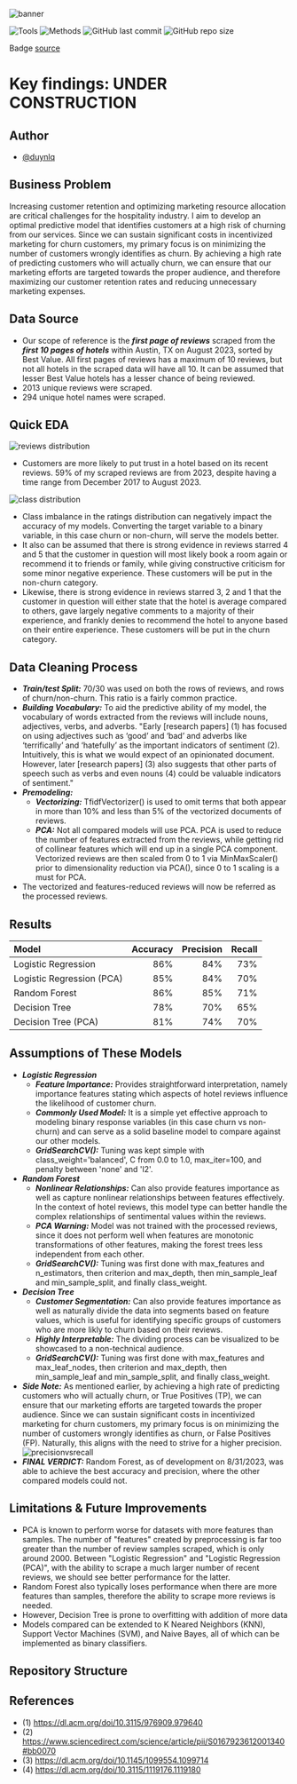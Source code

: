![banner](images/hotel_incentive.png)

![Tools](https://img.shields.io/badge/Tools-Python,_SQL,_Tableau-yellow)
![Methods](https://img.shields.io/badge/Methods-Webscraping,_EDA,_NLP,_Gridsearch,_PCA,_Logistic_Regression,_Random_Forest-red)
![GitHub last commit](https://img.shields.io/github/last-commit/duynlq/scraped-reviews-customer-churn-prediction)
![GitHub repo size](https://img.shields.io/github/repo-size/duynlq/scraped-reviews-customer-churn-prediction)

Badge [source](https://shields.io/)

# Key findings: UNDER CONSTRUCTION

## Author
- [@duynlq](https://github.com/duynlq)

## Business Problem

Increasing customer retention and optimizing marketing resource allocation are critical challenges for the hospitality industry. I aim to develop an optimal predictive model that identifies customers at a high risk of churning from our services. Since we can sustain significant costs in incentivized marketing for churn customers, my primary focus is on minimizing the number of customers wrongly identifies as churn. By achieving a high rate of predicting customers who will actually churn, we can ensure that our marketing efforts are targeted towards the proper audience, and therefore maximizing our customer retention rates and reducing unnecessary marketing expenses.

## Data Source

- Our scope of reference is the **_first page of reviews_** scraped from the **_first 10 pages of hotels_** within Austin, TX on August 2023, sorted by Best Value. All first pages of reviews has a maximum of 10 reviews, but not all hotels in the scraped data will have all 10. It can be assumed that lesser Best Value hotels has a lesser chance of being reviewed.
- 2013 unique reviews were scraped.
- 294 unique hotel names were scraped.

## Quick EDA
![reviews distribution](images/scraped_reviews_distribution.png)
- Customers are more likely to put trust in a hotel based on its recent reviews. 59% of my scraped reviews are from 2023, despite having a time range from December 2017 to August 2023.

![class distribution](images/class_distribution.png)
- Class imbalance in the ratings distribution can negatively impact the accuracy of my models. Converting the target variable to a binary variable, in this case churn or non-churn, will serve the models better.
- It also can be assumed that there is strong evidence in reviews starred 4 and 5 that the customer in question will most likely book a room again or recommend it to friends or family, while giving constructive criticism for some minor negative experience. These customers will be put in the non-churn category.
- Likewise, there is strong evidence in reviews starred 3, 2 and 1 that the customer in question will either state that the hotel is average compared to others, gave largely negative comments to a majority of their experience, and frankly denies to recommend the hotel to anyone based on their entire experience. These customers will be put in the churn category.

## Data Cleaning Process
- **_Train/test Split:_** 70/30 was used on both the rows of reviews, and rows of churn/non-churn. This ratio is a fairly common practice.
- **_Building Vocabulary:_** To aid the predictive ability of my model, the vocabulary of words extracted from the reviews will include nouns, adjectives, verbs, and adverbs. "Early [research papers] (1) has focused on using adjectives such as ‘good’ and ‘bad’ and adverbs like ‘terrifically’ and ‘hatefully’ as the important indicators of sentiment (2). Intuitively, this is what we would expect of an opinionated document. However, later [research papers] (3) also suggests that other parts of speech such as verbs and even nouns (4) could be valuable indicators of sentiment."
- **_Premodeling:_**
  - **_Vectorizing:_** TfidfVectorizer() is used to omit terms that both appear in more than 10% and less than 5% of the vectorized documents of reviews.
  - **_PCA:_** Not all compared models will use PCA. PCA is used to reduce the number of features extracted from the reviews, while getting rid of collinear features which will end up in a single PCA component. Vectorized reviews are then scaled from 0 to 1 via MinMaxScaler() prior to dimensionality reduction via PCA(), since 0 to 1 scaling is a must for PCA.
- The vectorized and features-reduced reviews will now be referred as the processed reviews.
  
## Results
| Model    | Accuracy | Precision | Recall |
| :-------- | -------: | --------: | -------: |
| Logistic Regression       | 86% | 84% | 73% |
| Logistic Regression (PCA) | 85% | 84% | 70% |
| Random Forest             | 86% | 85% | 71% |
| Decision Tree             | 78% | 70% | 65% |
| Decision Tree (PCA)       | 81% | 74% | 70% |

## Assumptions of These Models
- **_Logistic Regression_**
  - **_Feature Importance:_** Provides straightforward interpretation, namely importance features stating which aspects of hotel reviews influence the likelihood of customer churn.
  - **_Commonly Used Model:_** It is a simple yet effective approach to modeling binary response variables (in this case churn vs non-churn) and can serve as a solid baseline model to compare against our other models.
  - **_GridSearchCV():_**  Tuning was kept simple with class_weight='balanced', C from 0.0 to 1.0, max_iter=100, and penalty between 'none' and 'l2'.
- **_Random Forest_**
  - **_Nonlinear Relationships:_** Can also provide features importance as well as capture nonlinear relationships between features effectively. In the context of hotel reviews, this model type can better handle the complex relationships of sentimental values within the reviews.
  - **_PCA Warning:_** Model was not trained with the processed reviews, since it does not perform well when features are monotonic transformations of other features, making the forest trees less independent from each other.
  - **_GridSearchCV():_** Tuning was first done with max_features and n_estimators, then criterion and max_depth, then min_sample_leaf and min_sample_split, and finally class_weight.
- **_Decision Tree_**
  - **_Customer Segmentation:_** Can also provide features importance as well as naturally divide the data into segments based on feature values, which is useful for identifying specific groups of customers who are more likly to churn based on their reviews.
  - **_Highly Interpretable:_** The dividing process can be visualized to be showcased to a non-technical audience.
  - **_GridSearchCV():_** Tuning was first done with max_features and max_leaf_nodes, then criterion and max_depth, then min_sample_leaf and min_sample_split, and finally class_weight.
- **_Side Note:_** As mentioned earlier, by achieving a high rate of predicting customers who will actually churn, or True Positives (TP), we can ensure that our marketing efforts are targeted towards the proper audience. Since we can sustain significant costs in incentivized marketing for churn customers, my primary focus is on minimizing the number of customers wrongly identifies as churn, or False Positives (FP). Naturally, this aligns with the need to strive for a higher precision.
    ![precisionvsrecall](images/precision_vs_recall.png)
-  **_FINAL VERDICT:_** Random Forest, as of development on 8/31/2023, was able to achieve the best accuracy and precision, where the other compared models could not.

## Limitations & Future Improvements
- PCA is known to perform worse for datasets with more features than samples. The number of "features" created by preprocessing is far too greater than the number of review samples scraped, which is only around 2000. Between "Logistic Regression" and "Logistic Regression (PCA)", with the ability to scrape a much larger number of recent reviews, we should see better performance for the latter.
- Random Forest also typically loses performance when there are more features than samples, therefore the ability to scrape more reviews is needed.
- However, Decision Tree is prone to overfitting with addition of more data
- Models compared can be extended to K Neared Neighbors (KNN), Support Vector Machines (SVM), and Naive Bayes, all of which can be implemented as binary classifiers.

## Repository Structure

## References
- (1) https://dl.acm.org/doi/10.3115/976909.979640
- (2) https://www.sciencedirect.com/science/article/pii/S0167923612001340#bb0070
- (3) https://dl.acm.org/doi/10.1145/1099554.1099714
- (4) https://dl.acm.org/doi/10.3115/1119176.1119180
